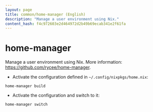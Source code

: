 ```yaml
---
layout: page
title: common/home-manager (English)
description: "Manage a user environment using Nix."
content_hash: f4c972603e2d464972d2b49b69ecab341e2f61fa
---
```

# home-manager

Manage a user environment using Nix.
More information: <https://github.com/rycee/home-manager>.

- Activate the configuration defined in `~/.config/nixpkgs/home.nix`:

`home-manager build`

- Activate the configuration and switch to it:

`home-manager switch`
